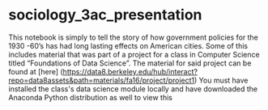# sociology_3ac_presentation
This notebook is simply to tell the story of how government policies for the 1930 -60’s has had long lasting effects on American cities.  Some of this includes material that was part of a project for a class in Computer Science titled “Foundations of Data Science”. The material for said project can be found at [here] (https://data8.berkeley.edu/hub/interact?repo=data8assets&path=materials/fa16/project/project1)
You must have installed the class's data science module locally and have downloaded the Anaconda Python distribution as well to view this

